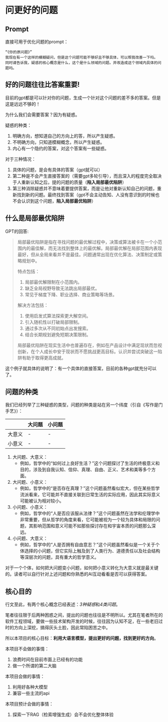 # 问更好的问题

## Prompt

直接可用于优化问题的prompt：
~~~
“《你的原问题》”
我现在有一个这样的模糊疑问，但是这个问题可能不够好且不够具体，可以帮我改善一下吗。
同时请告诉我，疑惑的核心概念是什么，这个是什么领域的问题。并改造成这个领域内具体的问题吗。
~~~

## 好的问题往往比答案重要!

目前的gpt都是可以针对你的问题，生成一个针对这个问题的差不多的答案。但是这是远远不够的！

为什么我们会需要答案？因为有疑惑。

疑惑的种类：
1. 明确方向，想知道自己的方向上的答，所以产生疑惑。
2. 不明确方向，只知道模糊概念，所以产生疑惑。
3. 内心有一个隐约的答案，对这个答案有一些疑惑。

对于三种情况：
1. 具体的问题，是会有具体的答案（gpt就可以）
2. 第二种是不会产生直接答案的（需要gpt多轮引导），而且深入的程度完全取决于人重新认知之后，提的问题的质量（**陷入局部最优陷阱**）
3. 第三种消除疑惑并不意味着要提供答案，而是让他对重新认知自己的问题，重新找到新的问题。最终找到答案（gpt不会主动告知、人没有意识到的时候也不会认识到这个问题，**陷入局部最优陷阱**）

## 什么是局部最优陷阱

GPT的回答:

> 局部最优陷阱是指在寻找问题的最优解过程中，决策或算法被卡在一个小范围内的最佳解，而无法找到整体上的最优解。局部最优解在局部范围内表现最好，但从全局来看并不是最佳。问题通常出现在优化算法、决策制定或策略规划中。
> 
> 特点包括：
> 1. 局部最优解限制在小范围内。
> 2. 缺乏全局视野导致无法跳出局部最优。
> 3. 常见于梯度下降、职业选择、商业策略等场景。
> 
> 解决方法包括：
> 1. 使用启发式算法探索更大解空间。
> 2. 引入随机性以打破局部限制。
> 3. 通过多次从不同初始点出发搜索。
> 4. 结合长期规划避免短期决策限制。
> 
> 局部最优陷阱在现实生活中也普遍存在，例如在产品设计中满足现状而忽视创新，在个人成长中安于现状而不愿挑战更高目标。认识并尝试突破这一陷阱有助于取得更高成就。

这个例子就具体的说明了：有一个具体的直接答案，目前的各种gpt就充分可以了。

## 问题的种类

我们已经列举了三种疑惑的类型，问题的种类是站在另一个纬度（引自《写作是门手艺》）：

| | 大问题 | 小问题 |
|---|---|---|
| 大意义 | - | - |
| 小意义 | - | - |

1. 大问题、大意义：
   - 例如，哲学中的“如何过上良好生活？”这个问题探讨了生活的终极意义和目的，涉及到自我认知、信仰、真理、自由、正义、艺术和美等多个方面。
2. 大问题、小意义：
   - 例如，哲学中的“是否存在真理？”这个问题虽然看似宏大，但在某些哲学流派看来，它可能并不直接关联到日常生活的实际应用，因此其实际意义可能被认为相对较小。
3. 小问题、小意义：
   - 例如，哲学中的“人是否应该服从法律？”这个问题虽然在法学和伦理学中非常重要，但从哲学的角度来看，它可能被视为一个较为具体和局限的问题，其影响范围和意义可能不如那些探讨存在和宇宙本质的问题那么深远。
4. 小问题、大意义：
   - 例如，哲学中的“人是否拥有自由意志？”这个问题虽然看似是一个关于个体选择的小问题，但它实际上触及到了人类行为、道德责任以及社会结构等深层次的问题，具有重大的哲学意义。

对于一个个体，如何把大问题变小问题，如何把小意义转化为大意义就是最关键的。读者可以自行针对上述问题和你熟悉的AI互动看看是否可以获得答案。

## 核心目的

行文至此，有两个核心概念已经表述：*3种疑惑*和*4类问题*。

笔者往往限于后两种困惑之间，提出的问题也往往是不明所以。尤其在笔者所在的软件工程领域，要做一些技术架构开发的时候，往往因为认知不足，在一些老旧过时的方向上深挖，搞得灰头土脸，因此常陷困苦之中。

所以本项目的核心目标：**利用大语言模型，提出更好的问题，找到更好的方向**。

本项目不会做的事情：
1. 浪费时间在目前市面上已经有的功能
2. 做一个所谓的第二大脑

本项目会做的事情：
1. 利用好各种大模型
2. 兼容一些主流的api

本项目预计会做的事情：
1. 探索一下RAG（检索增强生成）会不会优化整体体验
